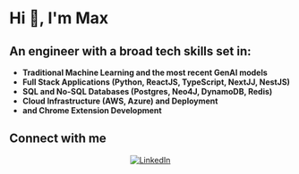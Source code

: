 # Hi 👋, I'm Max

## An engineer with a broad tech skills set in:

- **Traditional Machine Learning and the most recent GenAI models**
- **Full Stack Applications (Python, ReactJS, TypeScript, NextJJ, NestJS)**
- **SQL and No-SQL Databases (Postgres, Neo4J, DynamoDB, Redis)**
- **Cloud Infrastructure (AWS, Azure) and Deployment**
- **and Chrome Extension Development**

## Connect with me

<p align="center">
  <a href="https://www.linkedin.com/in/maximellison/">
    <img src="https://img.shields.io/badge/LinkedIn-Maxim%20Ellison-blue?style=for-the-badge&logo=linkedin" alt="LinkedIn">
  </a>
</p>
